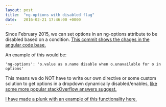 ```yaml
---
layout: post
title:  "ng-options with disabled flag"
date:   2016-02-21 17:46:00 +0000
---
```


Since February 2015, we can set options in an ng-options attribute to be disabled based on a condition. [This commit shows the chages in the angular code base.](https://github.com/angular/angular.js/commit/91061e443fba7aa10ce78279c90e331571ef3ac4?diff=unified)

An example of this would be:

    'ng-options': 'o.value as o.name disable when o.unavailable for o in options'

This means we do NOT have to write our own directive or some custom solution to get options in a dropdown dynamically disabled/enables, [like some more popular stackOverflow answers suggest.](http://stackoverflow.com/questions/16202254/ng-options-with-disabled-rows/33875459#33875459)

[I have made a plunk with an example of this functionality here.](http://plnkr.co/edit/1nQtATwQlhWKmiWARDVP)



<script>
  (function(i,s,o,g,r,a,m){i['GoogleAnalyticsObject']=r;i[r]=i[r]||function(){
  (i[r].q=i[r].q||[]).push(arguments)},i[r].l=1*new Date();a=s.createElement(o),
  m=s.getElementsByTagName(o)[0];a.async=1;a.src=g;m.parentNode.insertBefore(a,m)
  })(window,document,'script','//www.google-analytics.com/analytics.js','ga');

  ga('create', 'UA-74116129-1', 'auto');
  ga('send', 'pageview');

</script>